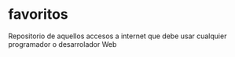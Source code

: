 favoritos
=========

Repositorio de aquellos accesos a internet que debe usar cualquier programador o desarrolador Web
